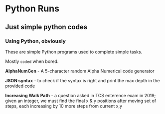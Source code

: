 # Python Runs
## Just simple python codes
### Using Python, obviously
These are simple Python programs used to complete simple tasks.

Mostly `coded` when bored.

**AlphaNumGen** - A 5-character random Alpha Numerical code generator

**JSON syntax** - to check if the syntax is right and print the max depth in the provided code

**Increasing Walk Path** - a question asked in TCS enterence exam in 2019; given an integer, we must find the final x & y positions after moving set of steps, each increasing by 10 more steps from current x,y